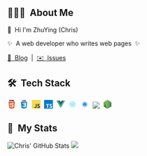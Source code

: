 ## 🦸🏻‍♂️ &nbsp;About Me

<p>👋 &nbsp;Hi I'm ZhuYing (Chris) </p>
<p>✨ &nbsp;A web developer who writes web pages&nbsp; ✨</p>

[📖 &nbsp;Blog](http://chrisying.cn/)
&nbsp;|&nbsp;
[✉️ &nbsp;Issues](https://github.com/chris-zhu/chris-zhu/issues)

## 🛠 &nbsp;Tech Stack
<code><img height="20" src="https://raw.githubusercontent.com/github/explore/80688e429a7d4ef2fca1e82350fe8e3517d3494d/topics/html/html.png"></code>&nbsp;
<code><img height="20" src="https://raw.githubusercontent.com/github/explore/80688e429a7d4ef2fca1e82350fe8e3517d3494d/topics/css/css.png"></code>&nbsp;
<code><img height="20" src="https://raw.githubusercontent.com/github/explore/80688e429a7d4ef2fca1e82350fe8e3517d3494d/topics/javascript/javascript.png"></code>&nbsp;
<code><img height="20" src="https://raw.githubusercontent.com/github/explore/80688e429a7d4ef2fca1e82350fe8e3517d3494d/topics/typescript/typescript.png"></code>&nbsp;
<code><img height="20" src="https://raw.githubusercontent.com/github/explore/80688e429a7d4ef2fca1e82350fe8e3517d3494d/topics/vue/vue.png"></code>&nbsp;
<code><img height="20" src="https://raw.githubusercontent.com/github/explore/80688e429a7d4ef2fca1e82350fe8e3517d3494d/topics/react/react.png"></code>&nbsp;
<code><img height="20" src="https://raw.githubusercontent.com/github/explore/80688e429a7d4ef2fca1e82350fe8e3517d3494d/topics/webpack/webpack.png"></code>&nbsp;
<code><img height="20" src="https://vitejs.dev/logo.svg"></code>&nbsp;
<code><img height="20" src="https://raw.githubusercontent.com/github/explore/80688e429a7d4ef2fca1e82350fe8e3517d3494d/topics/nodejs/nodejs.png"></code>

## 🍁 &nbsp;My Stats

<div>
  <img height="150em" src="https://github-readme-stats.vercel.app/api?username=chris-zhu&show_icons=true&theme=tokyonight" alt="Chris' GitHub Stats"/>
  <img height="150em" src="https://github-readme-stats.vercel.app/api/top-langs/?username=chris-zhu&layout=compact&theme=tokyonight" />
</div>
